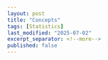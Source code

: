 ```yaml
---
layout: post
title: "Concepts"
tags: [Statistics]
last_modified: "2025-07-02"
excerpt_separator: <!--more-->
published: false
---
```



